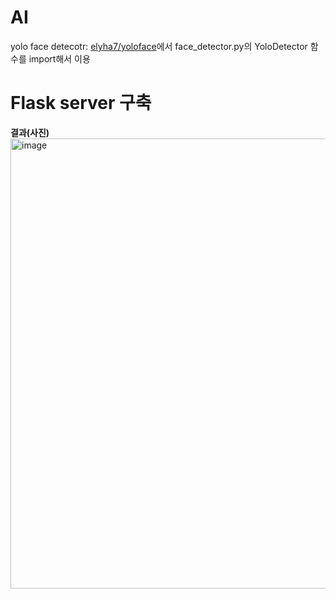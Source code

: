 # AI

yolo face detecotr: [elyha7/yoloface](https://github.com/elyha7/yoloface)에서 face_detector.py의 YoloDetector 함수를 import해서 이용
# Flask server 구축

**결과(사진)**
<br>
<img width="720" alt="image" src="https://github.com/Filter-Web/AI/assets/77441026/d5f4b45a-e7b7-454a-ba40-c8b0c9700131">
